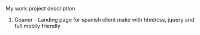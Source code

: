 My work project description

1) Coaner - Landing page for spanish client make with html/css, jquery and full mobily friendly
